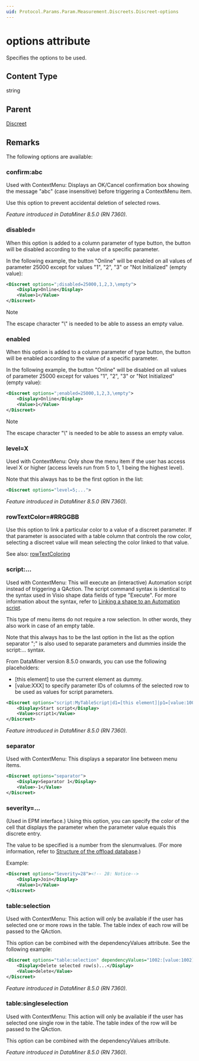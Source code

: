 ```yaml
---
uid: Protocol.Params.Param.Measurement.Discreets.Discreet-options
---
```


# options attribute

Specifies the options to be used.

## Content Type

string

## Parent

[Discreet](xref:Protocol.Params.Param.Measurement.Discreets.Discreet)

## Remarks

The following options are available:

### confirm:abc

Used with ContextMenu: Displays an OK/Cancel confirmation box showing the message "abc" (case insensitive) before triggering a ContextMenu item.

Use this option to prevent accidental deletion of selected rows.

*Feature introduced in DataMiner 8.5.0 (RN 7360).*

### disabled=

When this option is added to a column parameter of type button, the button will be disabled according to the value of a specific parameter.

In the following example, the button "Online" will be enabled on all values of parameter 25000 except for values "1", "2", "3" or "Not Initialized" (empty value):

```xml
<Discreet options=";disabled=25000,1,2,3,\empty">
    <Display>Online</Display>
    <Value>1</Value>
</Discreet>
```

> [!NOTE]
> The escape character "\\" is needed to be able to assess an empty value.

### enabled

When this option is added to a column parameter of type button, the button will be enabled according to the value of a specific parameter.

In the following example, the button "Online" will be disabled on all values of parameter 25000 except for values "1", "2", "3" or "Not Initialized" (empty value):

```xml
<Discreet options=";enabled=25000,1,2,3,\empty">
    <Display>Online</Display>
    <Value>1</Value>
</Discreet>
```

> [!NOTE]
> The escape character "\\" is needed to be able to assess an empty value.

### level=X

Used with ContextMenu: Only show the menu item if the user has access level X or higher (access levels run from 5 to 1, 1 being the highest level).

Note that this always has to be the first option in the list:

```xml
<Discreet options="level=5;...">
```

*Feature introduced in DataMiner 8.5.0 (RN 7360).*

### rowTextColor=#RRGGBB

Use this option to link a particular color to a value of a discreet parameter. If that parameter is associated with a table column that controls the row color, selecting a discreet value will mean selecting the color linked to that value.

See also: [rowTextColoring](xref:ColumnOptionOptionsOverview#rowtextcoloring)

### script:...

Used with ContextMenu: This will execute an (interactive) Automation script instead of triggering a QAction. The script command syntax is identical to the syntax used in Visio shape data fields of type "Execute". For more information about the syntax, refer to [Linking a shape to an Automation script](xref:Linking_a_shape_to_an_Automation_script).

This type of menu items do not require a row selection. In other words, they also work in case of an empty table.

Note that this always has to be the last option in the list as the option separator ";" is also used to separate parameters and dummies inside the script:... syntax.

From DataMiner version 8.5.0 onwards, you can use the following placeholders:

- [this element] to use the current element as dummy.
- [value:XXX] to specify parameter IDs of columns of the selected row to be used as values for script parameters.

```xml
<Discreet options="script:MyTableScript|d1=[this element]|p1=[value:1001];p2=[value:1002]|||NoConfirmation">
    <Display>Start script</Display>
    <Value>script1</Value>
</Discreet>
```

*Feature introduced in DataMiner 8.5.0 (RN 7360).*

### separator

Used with ContextMenu: This displays a separator line between menu items.

```xml
<Discreet options="separator">
	<Display>Separator 1</Display>
	<Value>-1</Value>
</Discreet>
```

### severity=...

(Used in EPM interface.) Using this option, you can specify the color of the cell that displays the parameter when the parameter value equals this discrete entry.

The value to be specified is a number from the slenumvalues. (For more information, refer to [Structure of the offload database](xref:Structure_of_the_offload_database).)

Example:

```xml
<Discreet options="Severity=28"><!-- 28: Notice-->
    <Display>Join</Display>
    <Value>1</Value>
</Discreet>
```

### table:selection

Used with ContextMenu: This action will only be available if the user has selected one or more rows in the table. The table index of each row will be passed to the QAction.

This option can be combined with the dependencyValues attribute. See the following example:

```xml
<Discreet options="table:selection" dependencyValues="1002:[value:1002];1003:[value:1003]">
	<Display>Delete selected row(s)...</Display>
	<Value>delete</Value>
</Discreet>
```

*Feature introduced in DataMiner 8.5.0 (RN 7360).*

### table:singleselection

Used with ContextMenu: This action will only be available if the user has selected one single row in the table.
The table index of the row will be passed to the QAction.

This option can be combined with the dependencyValues attribute.

*Feature introduced in DataMiner 8.5.0 (RN 7360).*
